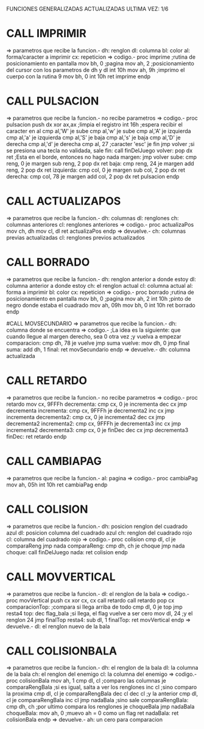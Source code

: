 FUNCIONES GENERALIZADAS
ACTUALIZADAS ULTIMA VEZ: 1/6


# CALL IMPRIMIR
=> parametros que recibe la funcion.-
	dh: renglon
	dl: columna
	bl: color
	al: forma/caracter a imprimir
	cx: repeticion
=> codigo.-
	proc imprime
		;rutina de posicionamiento en pantalla
		mov bh, 0 ;pagina
		mov ah, 2 ;posicionamiento del cursor con los parametros de dh y dl
		int 10h
		mov ah, 9h ;imprimo el cuerpo con la rutina 9
		mov bh, 0
		int 10h
		ret
	imprime endp


# CALL PULSACION
=> parametros que recibe la funcion.-
	no recibe parametros
=> codigo.-
	proc pulsacion
		push dx
		xor ax,ax ;limpia el registro
		int 16h	;espera recibir el caracter en al
		cmp al,'W'
		je sube 
		cmp al,'w'
		je sube
		cmp al,'A'
		je izquierda
		cmp al,'a'
		je izquierda
		cmp al,'S'
		je baja
		cmp al,'s'
		je baja
		cmp al,'D'
		je derecha
		cmp al,'d'
		je derecha
		cmp al, 27 ;caracter 'esc'
		je fin
		jmp volver ;si se presiona una tecla no validada, sale
		fin:
		call finDelJuego
		volver:
		pop dx
		ret
		;Esta en el borde, entonces no hago nada
		margen:
		jmp volver
		sube:
		cmp reng, 0
		je margen
		sub reng, 2
		pop dx
		ret
		baja:
		cmp reng, 24
		je margen
		add reng, 2
		pop dx
		ret
		izquierda:
		cmp col, 0
		je margen
		sub col, 2
		pop dx
		ret
		derecha:
		cmp col, 78
		je margen
		add col, 2
		pop dx
		ret
	pulsacion endp


# CALL ACTUALIZAPOS
=> parametros que recibe la funcion.-
	dh: columnas
	dl: renglones
	ch: columnas anteriores
	cl: renglones anteriores
=> codigo.-
	proc actualizaPos
		mov ch, dh
		mov cl, dl
		ret
	actualizaPos endp
=> devuelve.-
	ch: columnas previas actualizadas
	cl: renglones previos actualizados


# CALL BORRADO
=> parametros que recibe la funcion.-
	dh: renglon anterior a donde estoy
	dl: columna anterior a donde estoy
	ch: el renglon actual
	cl: columna actual
	al: forma a imprimir
	bl: color
	cx: repeticion
=> codigo.-
	proc borrado
		;rutina de posicionamiento en pantalla
		mov bh, 0 ;pagina
		mov ah, 2
		int 10h
		;pinto de negro donde estaba el cuadrado
		mov ah, 09h
		mov bh, 0
		int 10h
		ret
	borrado endp


#CALL MOVSECUNDARIO
=> parametros que recibe la funcion.-
	dh: columna donde se encuentra
=> codigo.-
	;La idea es la siguiente: que cuando llegue al margen derecho, sea 0 otra vez
	;y vuelva a empezar
	comparacion:
	cmp dh, 78
	je vuelve
	jmp suma
	vuelve:
	mov dh, 0
	jmp final
	suma:
	add dh, 1
	final:
	ret
movSecundario endp
=> devuelve.-
	dh: columna actualizada


# CALL RETARDO
=> parametros que recibe la funcion.-
	no recibe parametros
=> codigo.-
	proc retardo
		mov cx, 9FFFh
		decrementa:
		cmp cx, 0
		je incrementa
		dec cx
		jmp decrementa
		incrementa:
		cmp cx, 9FFFh
		je decrementa2
		inc cx
		jmp incrementa
		decrementa2:
		cmp cx, 0
		je incrementa2
		dec cx
		jmp decrementa2
		incrementa2:
		cmp cx, 9FFFh
		je decrementa3
		inc cx
		jmp incrementa2
		decrementa3:
		cmp cx, 0
		je finDec
		dec cx
		jmp decrementa3
		finDec:
		ret
	retardo endp

# CALL CAMBIAPAG
=> parametros que recibe la funcion.-
	al: pagina
=> codigo.-
	proc cambiaPag
		mov ah, 05h
		int 10h
		ret
	cambiaPag endp


# CALL COLISION
=> parametros que recibe la funcion.-
	dh: posicion renglon del cuadrado azul
	dl: posicion columna del cuadrado azul
	ch: renglon del cuadrado rojo
	cl: columna del cuadrado rojo
=> codigo.-
	proc colision
		cmp dl, cl
		je comparaReng
		jmp nada
		comparaReng:
		cmp dh, ch
		je choque
		jmp nada
		choque:
		call finDelJuego
		nada:
		ret
	colision endp

# CALL MOVVERTICAL
=> parametros que recibe la funcion.-
	dl: el renglon de la bala
=> codigo.-
	proc movVertical
		push cx
		xor cx, cx
		call retardo
		call retardo
		pop cx
		comparacionTop: ;compara si llega arriba de todo
		cmp dl, 0
		je top
		jmp resta4
		top:
		dec flag_bala ;si llega, el flag vuelve a ser cero
		mov dl, 24	  ;y el renglon 24
		jmp finalTop
		resta4:
		sub dl, 1
		finalTop:
		ret
	movVertical endp
=> devuelve.-
	dl: el renglon nuevo de la bala

# CALL COLISIONBALA
=> parametros que recibe la funcion.-
	dh: el renglon de la bala
	dl: la columna de la bala
	ch: el renglon del enemigo
	cl: la columna del enemigo
=> codigo.-
	proc colisionBala
		mov ah, 1
		cmp dl, cl ;comparo las columnas 
		je comparaRengBala ;si es igual, salta a ver los renglones
		inc cl ;sino comparo la proxima
		cmp dl, cl
		je comparaRengBala
		dec cl
		dec cl ;y la anterior
		cmp dl, cl
		je comparaRengBala
		inc cl
		jmp nadaBala ;sino sale
		comparaRengBala:
		cmp dh, ch ;por ultimo compara los renglones
		je choqueBala
		jmp nadaBala
		choqueBala:
		mov ah, 0 ;muevo ah = 0 como un flag
		ret
		nadaBala:
		ret
	colisionBala endp
=> devuelve.-
	ah: un cero para comparacion
